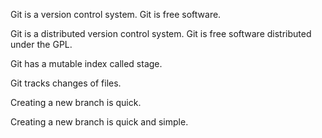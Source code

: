 Git is a version control system.
Git is free software.

Git is a distributed version control system.
Git is free software distributed under the GPL.

Git has a mutable index called stage.


Git tracks changes of files.





Creating a new branch is quick.

Creating a new branch is quick and simple.
